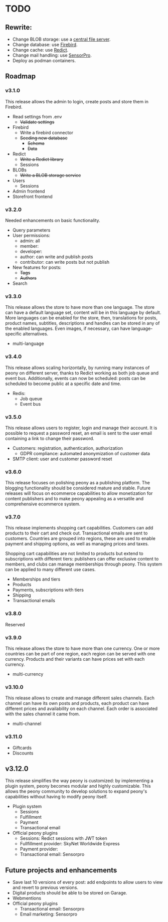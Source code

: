 # TODO

## Rewrite:

- Change BLOB storage: use a [central file server](https://github.com/einar-hjortdal/vistas).
- Change database: use [Firebird](https://www.firebirdsql.org/).
- Change cache: use [Redict](https://redict.io/).
- Change mail handling: use [SensorPro](https://sensorpro.eu/).
- Deploy as podman containers.

## Roadmap

### v3.1.0

This release allows the admin to login, create posts and store them in Firebird.

- Read settings from .env
  - ~~Validate settings~~ <!-- Always panic right away on startup, never on runtime -->
- Firebird
  - Write a firebird connector
  - ~~Seeding new database~~
    - ~~Schema~~
    - ~~Data~~ <!-- countries, currencies, locale, default store, default user -->
- Redict
  - ~~Write a Redict library~~ <!-- https://github.com/einar-hjortdal/redict -->
  - Sessions
- BLOBs
  - ~~Write a BLOB storage service~~ <!-- https://github.com/einar-hjortdal/vistas -->
- Users
  - Sessions
- Admin frontend
- Storefront frontend

### v3.2.0

Needed enhancements on basic functionality.

- Query parameters
- User permissions:
  - admin: all
  - member:
  - developer:
  - author: can write and publish posts
  - contributor: can write posts but not publish
- New features for posts:
  - ~~Tags~~ <!-- Tags have no hierarchy, categories are a subset of tags and have hierarchy -->
  - ~~Authors~~
- Search

### v3.3.0

This release allows the store to have more than one language. The store can have a default language 
set, content will be in this language by default. More languages can be enabled for the store, then, 
translations for posts, product names, subtitles, descriptions and handles can be stored in any of the 
enabled languages. Even images, if necessary, can have language-specific alternatives.

- multi-language

### v3.4.0

This release allows scaling horizontally, by running many instances of peony on different server, thanks 
to Redict working as both job queue and event bus. Additionally, events can now be scheduled: posts 
can be scheduled to become public at a specific date and time.

- Redis:
  - Job queue
  - Event bus

### v3.5.0

This release allows users to register, login and manage their account. It is possible to request a password 
reset, an email is sent to the user email containing a link to change their password.

- Customers: registration, authentication, authorization
  - GDPR compliance: automated anonymization of customer data
- SMTP client: user and customer password reset <!-- email are generated with vweb templates -->

### v3.6.0

This release focuses on polishing peony as a publishing platform. The blogging functionality should 
be considered mature and stable. Future releases will focus on ecommerce capabilities to allow monetization 
for content publishers and to make peony appealing as a versatile and comprehensive ecommerce system.
<!-- 
Add lower-priority content-publishing features:
restore deleted posts, tags, users
post revisions

Code optimizations:
multiple prepared statements within one transaction
-->

### v3.7.0

This release implements shopping cart capabilities. Customers can add products to their cart and check 
out. Transactional emails are sent to customers. Countries are grouped into regions, these are used 
to enable payment and shipping options, as well as managing prices and taxes. 

Shopping cart capabilities are not limited to products but extend to subscriptions with different tiers: 
publishers can offer exclusive content to members, and clubs can manage memberships through peony. This 
system can be applied to many different use cases.

- Memberships and tiers
- Products
- Payments, subscriptions with tiers <!-- TODO consider Stripe, PayPal, Mollie   -->
- Shipping <!-- SkyNet -->
- Transactional emails <!-- using the previously-implemented SMTP client -->

### v3.8.0

Reserved

### v3.9.0

This release allows the store to have more than one currency. One or more countries can be part of one 
region, each region can be served with one currency. Products and their variants can have prices set 
with each currency.

- multi-currency

### v3.10.0

This release allows to create and manage different sales channels. Each channel can have its own posts 
and products, each product can have different prices and availability on each channel. Each order is 
associated with the sales channel it came from.

- multi-channel

### v3.11.0

- Giftcards
- Discounts

## v3.12.0

This release simplifies the way peony is customized: by implementing a plugin system, peony becomes 
modular and highly customizable. This allows the peony community to develop solutions to expand peony's 
capabilities without having to modify peony itself.

- Plugin system
  - Sessions
  - Fulfillment
  - Payment
  - Transactional email
- Official peony plugins <!-- Refactor -->
  - Sessions: Redict sessions with JWT token
  - Fullfillment provider: SkyNet Worldwide Express
  - Payment provider: <!-- TBD -->
  - Transactional email: Sensorpro

## Future projects and enhancements

- Save last 10 versions of every post: add endpoints to allow users to view and revert to previous versions.
- Digital products should be able to be stored on Garage.
- Webmentions
- Official peony plugins
  - Transactional email: Sensorpro
  - Email marketing: Sensorpro

